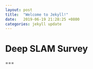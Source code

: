 ```yaml
---
layout: post
title:  "Welcome to Jekyll!"
date:   2019-06-19 21:28:25 +0800
categories: jekyll update
---
```


# Deep SLAM Survey
===
## 



